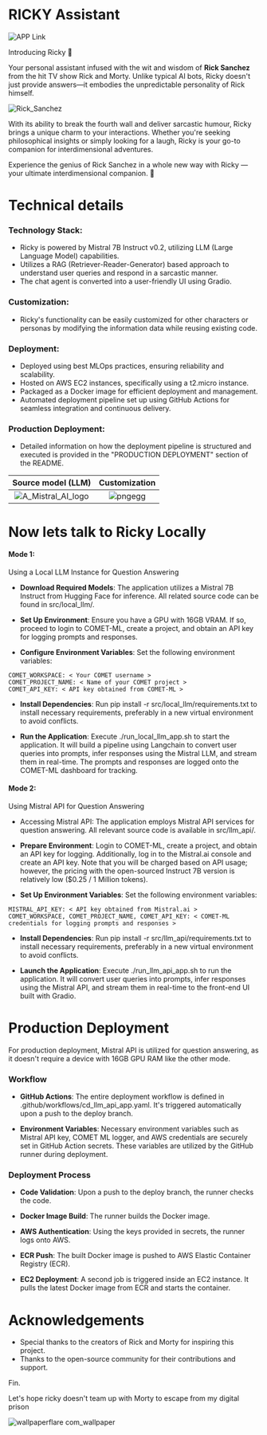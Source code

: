 
# RICKY Assistant

![APP Link](http://13.126.248.103/) 

Introducing Ricky 🚀  

Your personal assistant infused with the wit and wisdom of **Rick Sanchez** from the hit TV show Rick and Morty. Unlike typical AI bots, Ricky doesn't just provide answers—it embodies the unpredictable personality of Rick himself.

![Rick_Sanchez](https://github.com/EphronM/RICKY---Assistant/assets/94764266/e4d7dabc-f6a0-4c21-af18-44d15bd919d2)


With its ability to break the fourth wall and deliver sarcastic humour, Ricky brings a unique charm to your interactions. Whether you're seeking philosophical insights or simply looking for a laugh, Ricky is your go-to companion for interdimensional adventures.

Experience the genius of Rick Sanchez in a whole new way with Ricky — your ultimate interdimensional companion. 🌌

# Technical details
###  Technology Stack:


* Ricky is powered by Mistral 7B Instruct v0.2, utilizing LLM (Large Language Model) capabilities.
* Utilizes a RAG (Retriever-Reader-Generator) based approach to understand user queries and respond in a sarcastic manner.
* The chat agent is converted into a user-friendly UI using Gradio.


### Customization:

* Ricky's functionality can be easily customized for other characters or personas by modifying the information data while reusing existing code.
### Deployment:

* Deployed using best MLOps practices, ensuring reliability and scalability.
* Hosted on AWS EC2 instances, specifically using a t2.micro instance.
* Packaged as a Docker image for efficient deployment and management.
* Automated deployment pipeline set up using GitHub Actions for seamless integration and continuous delivery.

### Production Deployment:
* Detailed information on how the deployment pipeline is structured and executed is provided in the "PRODUCTION DEPLOYMENT" section of the README.


Source model (LLM)           |  Customization
:-------------------------:|:-------------------------:
![A_Mistral_AI_logo](https://github.com/EphronM/RICKY---Assistant/assets/94764266/8ab65aac-6236-4cc2-bd8b-681eaef4ed16)  |  ![pngegg](https://github.com/EphronM/RICKY---Assistant/assets/94764266/4e2b7e07-cc43-4fe2-a4df-67f0c3a8d954)



# Now lets talk to Ricky Locally



#### Mode 1: 
Using a Local LLM Instance for Question Answering
* **Download Required Models**: The application utilizes a Mistral 7B Instruct from Hugging Face for inference. All related source code can be found in src/local_llm/.

* **Set Up Environment**: Ensure you have a GPU with 16GB VRAM. If so, proceed to login to COMET-ML, create a project, and obtain an API key for logging prompts and responses.

* **Configure Environment Variables**: Set the following environment variables:
```
COMET_WORKSPACE: < Your COMET username > 
COMET_PROJECT_NAME: < Name of your COMET project >
COMET_API_KEY: < API key obtained from COMET-ML >

```
* **Install Dependencies**: Run pip install -r src/local_llm/requirements.txt to install necessary requirements, preferably in a new virtual environment to avoid conflicts.

* **Run the Application**: Execute ./run_local_llm_app.sh to start the application. It will build a pipeline using Langchain to convert user queries into prompts, infer responses using the Mistral LLM, and stream them in real-time. The prompts and responses are logged onto the COMET-ML dashboard for tracking.

#### Mode 2: 

Using Mistral API for Question Answering
* Accessing Mistral API: The application employs Mistral API services for question answering. All relevant source code is available in src/llm_api/.

* **Prepare Environment**: Login to COMET-ML, create a project, and obtain an API key for logging. Additionally, log in to the Mistral.ai console and create an API key. Note that you will be charged based on API usage; however, the pricing with the open-sourced Instruct 7B version is relatively low ($0.25 / 1 Million tokens).

* **Set Up Environment Variables**: Set the following environment variables:
```
MISTRAL_API_KEY: < API key obtained from Mistral.ai >
COMET_WORKSPACE, COMET_PROJECT_NAME, COMET_API_KEY: < COMET-ML credentials for logging prompts and responses >
```
* **Install Dependencies**: Run pip install -r src/llm_api/requirements.txt to install necessary requirements, preferably in a new virtual environment to avoid conflicts.

* **Launch the Application**: Execute ./run_llm_api_app.sh to run the application. It will convert user queries into prompts, infer responses using the Mistral API, and stream them in real-time to the front-end UI built with Gradio.

# Production Deployment
For production deployment, Mistral API is utilized for question answering, as it doesn't require a device with 16GB GPU RAM like the other mode.

### Workflow
* **GitHub Actions**: The entire deployment workflow is defined in .github/workflows/cd_llm_api_app.yaml. It's triggered automatically upon a push to the deploy branch.

* **Environment Variables**: Necessary environment variables such as Mistral API key, COMET ML logger, and AWS credentials are securely set in GitHub Action secrets. These variables are utilized by the GitHub runner during deployment.

### Deployment Process
* **Code Validation**: Upon a push to the deploy branch, the runner checks the code.

* **Docker Image Build**: The runner builds the Docker image.

* **AWS Authentication**: Using the keys provided in secrets, the runner logs onto AWS.

* **ECR Push**: The built Docker image is pushed to AWS Elastic Container Registry (ECR).

* **EC2 Deployment**: A second job is triggered inside an EC2 instance. It pulls the latest Docker image from ECR and starts the container.




# Acknowledgements
* Special thanks to the creators of Rick and Morty for inspiring this project.
* Thanks to the open-source community for their contributions and support.


Fin.

Let's hope ricky doesn't team up with Morty to escape from my digital prison 

![wallpaperflare com_wallpaper](https://github.com/EphronM/RICKY---Assistant/assets/94764266/9b48303b-d144-4a13-a9ad-525ac4c8f623)

